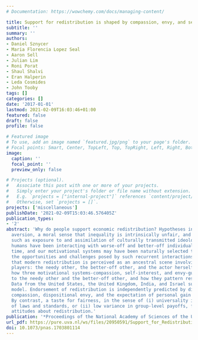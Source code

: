```yaml
---
# Documentation: https://wowchemy.com/docs/managing-content/

title: Support for redistribution is shaped by compassion, envy, and self-interest, but not a taste for fairness
subtitle: ''
summary: ''
authors:
- Daniel Sznycer
- Maria Florencia Lopez Seal
- Aaron Sell
- Julian Lim
- Roni Porat
- Shaul Shalvi
- Eran Halperin
- Leda Cosmides
- John Tooby
tags: []
categories: []
date: '2017-01-01'
lastmod: 2021-02-09T16:03:46+01:00
featured: false
draft: false
profile: false

# Featured image
# To use, add an image named `featured.jpg/png` to your page's folder.
# Focal points: Smart, Center, TopLeft, Top, TopRight, Left, Right, BottomLeft, Bottom, BottomRight.
image:
  caption: ''
  focal_point: ''
  preview_only: false

# Projects (optional).
#   Associate this post with one or more of your projects.
#   Simply enter your project's folder or file name without extension.
#   E.g. `projects = ["internal-project"]` references `content/project/deep-learning/index.md`.
#   Otherwise, set `projects = []`.
projects: ['miscellaneous']
publishDate: '2021-02-09T15:03:46.576405Z'
publication_types:
- '2'
abstract: 'Why do people support economic redistribution? Hypotheses include inequity
  aversion, a moral sense that inequality is intrinsically unfair, and cultural explanations
  such as exposure to and assimilation of culturally transmitted ideologies. However,
  humans have been interacting with worse-off and better-off individuals over evolutionary
  time, and our motivational systems may have been naturally selected to navigate
  the opportunities and challenges posed by such recurrent interactions. We hypothesize
  that modern redistribution is perceived as an ancestral scene involving three notional
  players: the needy other, the better-off other, and the actor herself. We explore
  how three motivational systems-compassion, self-interest, and envy-guide responses
  to the needy other and the better-off other, and how they pattern responses to redistribution.
  Data from the United States, the United Kingdom, India, and Israel support this
  model. Endorsement of redistribution is independently predicted by dispositional
  compassion, dispositional envy, and the expectation of personal gain from redistribution.
  By contrast, a taste for fairness, in the sense of (i) universality in the application
  of laws and standards, or (ii) low variance in group-level payoffs, fails to predict
  attitudes about redistribution.'
publication: '*Proceedings of the National Academy of Sciences of the United States of America*'
url_pdf: https://pure.uva.nl/ws/files/20950591/Support_for_Redistribution.pdf
doi: 10.1073/pnas.1703801114
---
```

